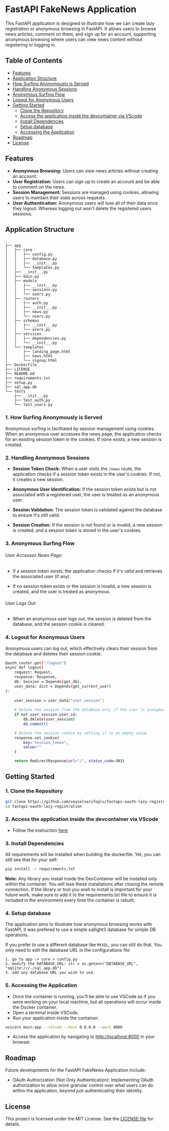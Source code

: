 # FastAPI FakeNews Application
This FastAPI application is designed to illustrate how we can create lazy registration or anonymous browsing in FastAPI. It allows users to browse news articles, comment on them, and sign up for an account, supporting anonymous browsing where users can view news content without registering or logging in.

## Table of Contents
- [Features](#features)
- [Application Structure](#application-structure)
- [How Surfing Anonymously is Served](#1-how-surfing-anonymously-is-served)
- [Handling Anonymous Sessions](#2-handling-anonymous-sessions)
- [Anonymous Surfing Flow](#3-anonymous-surfing-flow)
- [Logout for Anonymous Users](#4-logout-for-anonymous-users)
- [Getting Started](#getting-started)
  - [Clone the Repository](#1-clone-the-repository)
  - [Access the application inside the devcontainer via VScode](#2-access-the-application-inside-the-devcontainer-via-vscode)
  - [Install Dependencies](#3-install-dependencies)
  - [Setup database](#4-setup-database)
  - [Accessing the Application](#5-accessing-the-application)
- [Roadmap](#roadmap)
- [License](#license)

## Features

- **Anonymous Browsing:** Users can view news articles without creating an account.
- **User Registration:** Users can sign up to create an account and be able to comment on the news.
- **Session Management:** Sessions are managed using cookies, allowing users to maintain their state across requests.
- **User Authentication:** Anonymous users will lose all of their data once they logout. Whereas logging out won't delete the registered users sessions. 

## Application Structure

```plaintext
.
├── app
│   ├── core
│   │   ├── config.py
│   │   ├── database.py
│   │   ├── __init__.py
│   │   └── templates.py
│   ├── __init__.py
│   ├── main.py
│   ├── models
│   │   ├── __init__.py
│   │   ├── sessions.py
│   │   └── users.py
│   ├── routers
│   │   ├── auth.py
│   │   ├── __init__.py
│   │   ├── news.py
│   │   └── users.py
│   ├── schemas
│   │   ├── __init__.py
│   │   └── users.py
│   ├── services
│   │   ├── dependencies.py
│   │   └── __init__.py
│   └── templates
│       ├── landing_page.html
│       ├── news.html
│       └── signup.html
├── Dockerfile
├── LICENSE
├── README.md
├── requirements.txt
├── setup.py
├── sql_app.db
└── tests
    ├── __init__.py
    ├── test_auth.py
    └── test_users.py
```

### 1. How Surfing Anonymously is Served
Anonymous surfing is facilitated by session management using cookies. When an anonymous user accesses the news page, the application checks for an existing session token in the cookies. If none exists, a new session is created.

### 2. Handling Anonymous Sessions
* <b>Session Token Check:</b> When a user visits the `/news` route, the application checks if a session token exists in the user's cookies.  If not, it creates a new session.

* <b>Anonymous User Identification:</b> If the session token exists but is not associated with a registered user, the user is treated as an anonymous user.

* <b>Session Validation:</b> The session token is validated against the database to ensure it's still valid.

* <b>Session Creation:</b> If the session is not found or is invalid, a new session is created, and a session token is stored in the user's cookies.

### 3. Anonymous Surfing Flow
###### User Accesses News Page: 
* If a session token exists, the application checks if it's valid and retrieves the associated user (if any).

* If no session token exists or the session is invalid, a new session is created, and the user is treated as anonymous.

###### User Logs Out:
* When an anonymous user logs out, the session is deleted from the database, and the session cookie is cleared.

### 4. Logout for Anonymous Users
Anonymous users can log out, which effectively clears their session from the database and deletes their session cookie.

```bash
@auth_router.get("/logout")
async def logout(
    request: Request, 
    response: Response, 
    db: Session = Depends(get_db),
    user_data: dict = Depends(get_current_user)
):
    
    user_session = user_data["user_session"]
        
    # Delete the session from the database only if the user is anonymous
    if not user_session.user_id:
        db.delete(user_session)
        db.commit()

    # Delete the session cookie by setting it to an empty value
    response.set_cookie(
        key="session_token",
        value=""
    )

    return RedirectResponse(url="/", status_code=303)
```

## Getting Started
### 1. Clone the Repository
```bash
git clone https://github.com/veyselserifoglu/fastapi-oauth-lazy-registration.git
cd fastapi-oauth-lazy-registration
```

### 2. Access the application inside the devcontainer via VScode

* Follow the instruction [here](access_app_inside_devcontainer.md)

### 3. Install Dependencies

All requirements will be installed when building the dockerfile. Yet, you can still see that for your self: 

```bash
pip install -r requirements.txt
```

<b>Note:</b> Any library you install inside the DevContainer will be installed only within the container. You will lose these installations after closing the remote connection. If the library or tool you wish to install is important for your future work, make sure to add it to the requirements.txt file to ensure it is included in the environment every time the container is rebuilt.

### 4. Setup database

The application aims to illustrate how anonymous browsing works with FastAPI, it was prefered to use a simple sqllight3 database for simple DB operations. 

If you prefer to use a different database like `MYSQL`, you can still do that. You only need to edit the database URL in the configurations file

```plaintext
1. go to app -> core > config.py
2. modify the DATABASE_URL: str = os.getenv("DATABASE_URL", "sqlite:///./sql_app.db")
3. add any database URL you wish to use.
```

### 5. Accessing the Application

* Once the container is running, you’ll be able to use VSCode as if you were working on your local machine, but all operations will occur inside the Docker container.
* Open a terminal inside VSCode.
* Run your application inside the container:

```bash
uvicorn main:app --reload --host 0.0.0.0 --port 8000
```

* Access the application by navigating to [http://localhost:8000](http://localhost:8000) in your browser.

## Roadmap
Future developments for the FastAPI FakeNews Application include:

* OAuth Authorization (Not Only Authentication): Implementing OAuth authorization to allow more granular control over what users can do within the application, beyond just authenticating their identity.

## License
This project is licensed under the MIT License. See the [LICENSE file](/LICENSE) for details.

